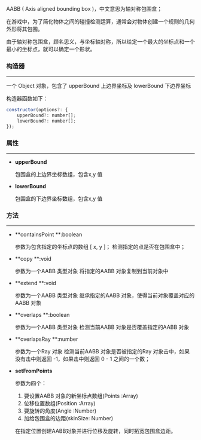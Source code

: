 AABB \( Axis aligned bounding box \)，中文意思为轴对称包围盒；

在游戏中，为了简化物体之间的碰撞检测运算，通常会对物体创建一个规则的几何外形将其包围。

由于轴对称包围盒，顾名思义，与坐标轴对称，所以给定一个最大的坐标点和一个最小的坐标点，就可以确定一个形状。

### 构造器

---

一个 Object 对象，包含了 upperBound 上边界坐标及 lowerBound 下边界坐标

构造器函数如下：

```js
constructor(options?: {
    upperBound?: number[];
    lowerBound?: number[];
});
```

### 属性

---

* **upperBound**

    包围盒的上边界坐标数组，包含x,y 值

* **lowerBound**

    包围盒的下边界坐标数组，包含x,y 值

### 方法

---

* **containsPoint  **:boolean

  参数为包含指定的坐标点的数组 [ x, y ]；
  检测指定的点是否在包围盒中；
  

* **copy  **:void
  
  参数为一个AABB 类型对象
  将指定的AABB 对象复制到当前对象中
  

* **extend  **:void
  
  参数为一个AABB 类型对象
  继承指定的AABB 对象，使得当前对象覆盖对应的AABB 对象


* **overlaps  **:boolean  
  
  参数为一个AABB 类型对象
  检测当前AABB 对象是否覆盖指定的AABB 对象
 

* **overlapsRay  **:number
  
  参数为一个Ray 对象
  检测当前AABB 对象是否被指定的Ray 对象击中，如果没有击中则返回 -1，如果击中则返回 0 - 1 之间的一个数；


* **setFromPoints**

  参数为四个：
     1. 要设置AABB 对象的新坐标点数组(Points :Array)
     2. 位移位置数组(Position :Array)
     3. 要旋转的角度(Angle :Number)
     4. 加给包围盒的边距(skinSize: Number)

  在指定位置创建AABB对象并进行位移及旋转，同时拓宽包围盒边距。




